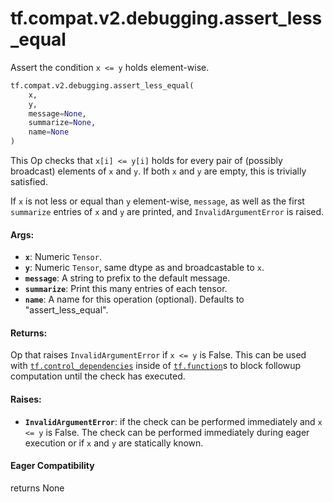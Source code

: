 <div itemscope itemtype="http://developers.google.com/ReferenceObject">
<meta itemprop="name" content="tf.compat.v2.debugging.assert_less_equal" />
<meta itemprop="path" content="Stable" />
</div>

# tf.compat.v2.debugging.assert_less_equal

Assert the condition `x <= y` holds element-wise.

``` python
tf.compat.v2.debugging.assert_less_equal(
    x,
    y,
    message=None,
    summarize=None,
    name=None
)
```

<!-- Placeholder for "Used in" -->

This Op checks that `x[i] <= y[i]` holds for every pair of (possibly
broadcast) elements of `x` and `y`. If both `x` and `y` are empty, this is
trivially satisfied.

If `x` is not less or equal than `y` element-wise, `message`, as well as the
first `summarize` entries of `x` and `y` are printed, and
`InvalidArgumentError` is raised.

#### Args:


* <b>`x`</b>:  Numeric `Tensor`.
* <b>`y`</b>:  Numeric `Tensor`, same dtype as and broadcastable to `x`.
* <b>`message`</b>: A string to prefix to the default message.
* <b>`summarize`</b>: Print this many entries of each tensor.
* <b>`name`</b>: A name for this operation (optional). Defaults to "assert_less_equal".


#### Returns:

Op that raises `InvalidArgumentError` if `x <= y` is False. This can be
  used with <a href="../../../../tf/control_dependencies.md"><code>tf.control_dependencies</code></a> inside of <a href="../../../../tf/function.md"><code>tf.function</code></a>s to block
  followup computation until the check has executed.




#### Raises:


* <b>`InvalidArgumentError`</b>: if the check can be performed immediately and
  `x <= y` is False. The check can be performed immediately during eager
  execution or if `x` and `y` are statically known.

#### Eager Compatibility
returns None

